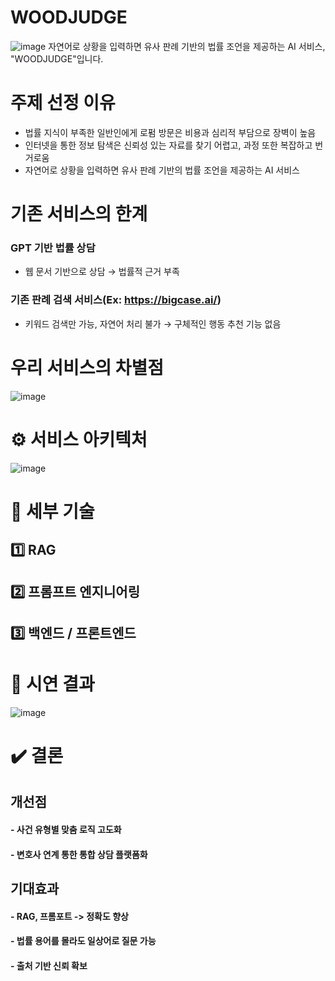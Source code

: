 # WOODJUDGE
![image](https://github.com/user-attachments/assets/0bd29f86-f1e1-4372-8992-0beb5f446ede)
자연어로 상황을 입력하면 유사 판례 기반의 법률 조언을 제공하는 AI 서비스, "WOODJUDGE"입니다.

# 주제 선정 이유
  
- 법률 지식이 부족한 일반인에게 로펌 방문은 비용과 심리적 부담으로 장벽이 높음
- 인터넷을 통한 정보 탐색은 신뢰성 있는 자료를 찾기 어렵고, 과정 또한 복잡하고 번거로움
- 자연어로 상황을 입력하면 유사 판례 기반의 법률 조언을 제공하는 AI 서비스

# 기존 서비스의 한계

### GPT 기반 법률 상담
- 웹 문서 기반으로 상담 → 법률적 근거 부족

### 기존 판례 검색 서비스(Ex: https://bigcase.ai/)
- 키워드 검색만 가능, 자연어 처리 불가 → 구체적인 행동 추천 기능 없음

# 우리 서비스의 차별점
![image](https://github.com/user-attachments/assets/b0604bc1-031f-4990-bca4-476e674e5deb)

# ⚙️ 서비스 아키텍처
![image](https://github.com/user-attachments/assets/072be938-c6f0-45f8-b5be-98d6f987689c)

# 🔎 세부 기술

## 1️⃣ RAG<br>

## 2️⃣ 프롬프트 엔지니어링<br>

## 3️⃣ 백엔드 / 프론트엔드<br>

# 🎥 시연 결과
![image](https://github.com/user-attachments/assets/0a35c706-6d9b-4104-a95b-929461a734e4)

# ✔️ 결론

## 개선점
#### - 사건 유형별 맞춤 로직 고도화
#### - 변호사 연계 통한 통합 상담 플랫폼화

## 기대효과
#### - RAG, 프롬포트 -> 정확도 향상
#### - 법률 용어를 몰라도 일상어로 질문 가능
#### - 출처 기반 신뢰 확보
